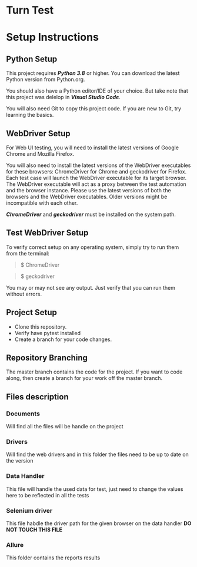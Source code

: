 # Turn Test

# Setup Instructions

## Python Setup

This project requires _**Python 3.8**_ or higher. You can download the latest Python version from Python.org.

You should also have a Python editor/IDE of your choice. But take note that this project was delelop in _**Visual Studio Code**_.

You will also need Git to copy this project code. If you are new to Git, try learning the basics.

## WebDriver Setup

For Web UI testing, you will need to install the latest versions of Google Chrome and Mozilla Firefox.

You will also need to install the latest versions of the WebDriver executables for these browsers: ChromeDriver for Chrome and geckodriver for Firefox. Each test case will launch the WebDriver executable for its target browser. The WebDriver executable will act as a proxy between the test automation and the browser instance. Please use the latest versions of both the browsers and the WebDriver executables. Older versions might be incompatible with each other.

_**ChromeDriver**_ and _**geckodriver**_ must be installed on the system path.

## Test WebDriver Setup

To verify correct setup on any operating system, simply try to run them from the terminal:

>$ ChromeDriver

>$ geckodriver

You may or may not see any output. Just verify that you can run them without errors.

## Project Setup

* Clone this repository.
* Verify have pytest installed
* Create a branch for your code changes.

## Repository Branching

The master branch contains the code for the project. If you want to code along, then create a branch for your work off the master branch.

## Files description

### Documents
Will find all the files will be handle on the project

### Drivers
Will find the web drivers and in this folder the files need to be up to date on the version

### Data Handler
This file will handle the used data for test, just need to change the values here to be reflected in all the tests

### Selenium driver
This file habdle the driver path for the given browser on the data handler **DO NOT TOUCH THIS FILE**

### Allure
This folder contains the reports results

